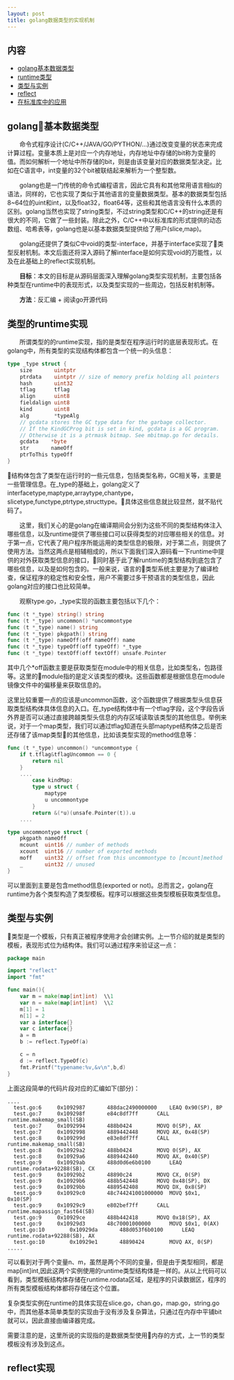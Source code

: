 ```yaml
---
layout: post
title: golang数据类型的实现机制
---
```

内容
-------

- [golang基本数据类型](#基本数据类型)
- [runtime类型](#runtime类型)
- [类型与实例](#类型与实例)
- [reflect](#reflect)
- [在标准库中的应用](#应用)

golang基本数据类型
---------
&emsp;&emsp;命令式程序设计(C/C++/JAVA/GO/PYTHON/...)通过改变变量的状态来完成计算过程。变量本质上是对应一个内存地址，内存地址中存储的bit称为变量的值。而如何解析一个地址中所存储的bit，则是由该变量对应的数据类型决定。比如在C语言中，int变量的32个bit被联结起来解析为一个整型数。

&emsp;&emsp;golang也是一门传统的命令式编程语言，因此它具有和其他常用语言相似的语法，同样的，它也实现了类似于其他语言的变量数据类型。基本的数据类型包括8~64位的uint和int，以及float32，float64等，这些和其他语言没有什么本质的区别。golang当然也实现了string类型，不过string类型和C/C++的string还是有很大的不同，它做了一些封装。除此之外，C/C++中以标准库的形式提供的动态数组、哈希表等，golang也是以基本数据类型提供给了用户(slice,map)。

&emsp;&emsp;golang还提供了类似C中void的类型-interface，并基于interface实现了类型反射机制。本文后面还将深入源码了解interface是如何实现void的万能性，以及在此基础上的reflect实现机制。


&emsp;&emsp;**目标**：本文的目标是从源码层面深入理解golang类型实现机制，主要包括各种类型在runtime中的表现形式，以及类型实现的一些周边，包括反射机制等。


&emsp;&emsp;**方法**：反汇编 + 阅读go开源代码

类型的runtime实现
---------
&emsp;&emsp;所谓类型的的runtime实现，指的是类型在程序运行时的底层表现形式。在golang中，所有类型的实现结构体都包含一个统一的头信息：
```go
type _type struct {
	size       uintptr
	ptrdata    uintptr // size of memory prefix holding all pointers
	hash       uint32
	tflag      tflag
	align      uint8
	fieldalign uint8
	kind       uint8
	alg        *typeAlg
	// gcdata stores the GC type data for the garbage collector.
	// If the KindGCProg bit is set in kind, gcdata is a GC program.
	// Otherwise it is a ptrmask bitmap. See mbitmap.go for details.
	gcdata    *byte
	str       nameOff
	ptrToThis typeOff
}
```
结构体包含了类型在运行时的一些元信息，包括类型名称，GC相关等，主要是一些管理信息。在_type的基础上，golang定义了interfacetype,maptype,arraytype,chantype，slicetype,functype,ptrtype,structtype。具体这些信息就比较显然，就不贴代码了。

&emsp;&emsp;这里，我们关心的是golang在编译期间会分别为这些不同的类型结构体注入哪些信息，以及runtime提供了哪些接口可以获得类型的对应哪些相关的信息。对于第一点，它代表了用户程序所能运用的类型信息的极限，对于第二点，则提供了使用方法。当然这两点是相辅相成的，所以下面我们深入源码看一下runtime中提供的对外获取类型信息的接口，同时基于此了解runtime的类型结构到底包含了哪些信息，以及是如何包含的。一般来说，语言的类型系统主要是为了编译检查，保证程序的稳定性和安全性，用户不需要过多干预语言的类型信息，因此golang对应的接口也比较简单。

&emsp;&emsp;观察type.go，_type实现的函数主要包括以下几个：
```go
func (t *_type) string() string
func (t *_type) uncommon() *uncommontype
func (t *_type) name() string
func (t *_type) pkgpath() string
func (t *_type) nameOff(off nameOff) name
func (t *_type) typeOff(off typeOff) *_type
func (t *_type) textOff(off textOff) unsafe.Pointer
```

其中几个*off函数主要是获取类型在module中的相关信息，比如类型名，包路径等。这里的module指的是定义该类型的模块。这些函数都是根据信息在module镜像文件中的偏移量来获取信息的。

这里比较重要一点的应该是uncommon函数，这个函数提供了根据类型头信息获取类型结构体具体信息的入口。在_type结构体中有一个tflag字段，这个字段告诉外界是否可以通过直接跨越类型头信息的内存区域读取该类型的其他信息。举例来说，对于一个map类型，我们可以通过tflag知道在头部maptype结构体之后是否还存储了该map类型的其他信息，比如该类型实现的method信息等：

```go
func (t *_type) uncommon() *uncommontype { 
	if t.tflag&tflagUncommon == 0 {
		return nil
    }
    ....
    	case kindMap:
		type u struct {
			maptype
			u uncommontype
		}
        return &(*u)(unsafe.Pointer(t)).u
    ....
```

```go
type uncommontype struct {
	pkgpath nameOff
	mcount  uint16 // number of methods
	xcount  uint16 // number of exported methods
	moff    uint32 // offset from this uncommontype to [mcount]method
	_       uint32 // unused
}
```
可以里面到主要是包含method信息(exported or not)。总而言之，golang在runtime为各个类型构造了类型模板。程序可以根据这些类型模板获取类型信息。

类型与实例
---------
类型是一个模板，只有真正被程序使用才会创建实例。上一节介绍的就是类型的模板，表现形式位为结构体。我们可以通过程序来验证这一点：
```go
package main

import "reflect"
import "fmt"

func main(){
    var m = make(map[int]int)  \\1
    var n = make(map[int]int)  \\2
    m[1] = 1
    n[1] = 2
    var a interface{}
    var c interface{}
    a = m
    b := reflect.TypeOf(a)

    c = n
    d := reflect.TypeOf(c)
    fmt.Printf("typename:%v,&v\n",b,d)
}
```
上面这段简单的代码片段对应的汇编如下(部分)：
```
....
  test.go:6		0x1092987		488dac2490000000	LEAQ 0x90(SP), BP
  test.go:7		0x109298f		e84c8df7ff		CALL runtime.makemap_small(SB)
  test.go:7		0x1092994		488b0424		MOVQ 0(SP), AX
  test.go:7		0x1092998		4889442448		MOVQ AX, 0x48(SP)
  test.go:8		0x109299d		e83e8df7ff		CALL runtime.makemap_small(SB)
  test.go:8		0x10929a2		488b0424		MOVQ 0(SP), AX
  test.go:8		0x10929a6		4889442440		MOVQ AX, 0x40(SP)
  test.go:9		0x10929ab		488d0d6e6b0100		LEAQ runtime.rodata+92288(SB), CX
  test.go:9		0x10929b2		48890c24		MOVQ CX, 0(SP)
  test.go:9		0x10929b6		488b542448		MOVQ 0x48(SP), DX
  test.go:9		0x10929bb		4889542408		MOVQ DX, 0x8(SP)
  test.go:9		0x10929c0		48c744241001000000	MOVQ $0x1, 0x10(SP)
  test.go:9		0x10929c9		e802bef7ff		CALL runtime.mapassign_fast64(SB)
  test.go:9		0x10929ce		488b442418		MOVQ 0x18(SP), AX
  test.go:9		0x10929d3		48c70001000000		MOVQ $0x1, 0(AX)
  test.go:10		0x10929da		488d053f6b0100		LEAQ runtime.rodata+92288(SB), AX
  test.go:10		0x10929e1		48890424		MOVQ AX, 0(SP)
.....
```
可以看到对于两个变量n、m，虽然是两个不同的变量，但是由于类型相同，都是map[int]int,因此这两个实例使用的runtime类型结构体是一样的。从以上代码可以看到，类型模板结构体存储在runtime.rodata区域，是程序的只读数据区，程序的所有类型模板结构体都将存储在这个位置。

复杂类型实例在runtime的具体实现在slice.go，chan.go，map.go，string.go中，而其他基本简单类型的实现由于没有涉及复杂算法，只通过在内存中平铺bit就可以，因此直接由编译器完成。

需要注意的是，这里所说的实现指的是数据类型使用内存的方式，上一节的类型模板没有涉及到这点。

reflect实现
---------

